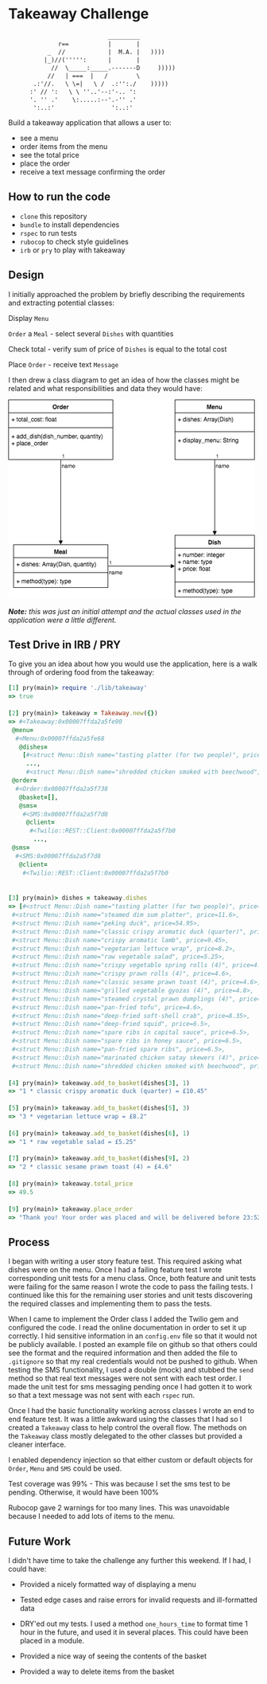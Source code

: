 # Takeaway Challenge

```
                            _________
              r==           |       |
           _  //            |  M.A. |   ))))
          |_)//(''''':      |       |
            //  \_____:_____.-------D     )))))
           //   | ===  |   /        \
       .:'//.   \ \=|   \ /  .:'':./    )))))
      :' // ':   \ \ ''..'--:'-.. ':
      '. '' .'    \:.....:--'.-'' .'
       ':..:'                ':..:'
```

Build a takeaway application that allows a user to:

- see a menu
- order items from the menu
- see the total price
- place the order
- receive a text message confirming the order

## How to run the code

- `clone` this repository
- `bundle` to install dependencies
- `rspec` to run tests
- `rubocop` to check style guidelines
- `irb` or `pry` to play with takeaway

## Design

I initially approached the problem by briefly describing the requirements and extracting potential classes:

Display `Menu`

`Order` a `Meal` - select several `Dishes` with quantities

Check total - verify sum of price of `Dishes` is equal to the total cost

Place `Order` - receive text `Message`

I then drew a class diagram to get an idea of how the classes might be related and what responsibilities and data they would have:

![UML Class Diagram for Takeaway](docs/UML_Class_Diagram.jpg)

_**Note:** this was just an initial attempt and the actual classes used in the application were a little different._

## Test Drive in IRB / PRY

To give you an idea about how you would use the application, here is a walk through of ordering food from the takeaway:

```ruby
[1] pry(main)> require './lib/takeaway'
=> true

[2] pry(main)> takeaway = Takeaway.new({})
=> #<Takeaway:0x00007ffda2a5fe90
 @menu=
  #<Menu:0x00007ffda2a5fe68
   @dishes=
    [#<struct Menu::Dish name="tasting platter (for two people)", price=18.2>,
     ...,
     #<struct Menu::Dish name="shredded chicken smoked with beechwood", price=5.65>]>,
 @order=
  #<Order:0x00007ffda2a5f738
   @basket=[],
   @sms=
    #<SMS:0x00007ffda2a5f7d8
     @client=
      #<Twilio::REST::Client:0x00007ffda2a5f7b0
       ...,
 @sms=
  #<SMS:0x00007ffda2a5f7d8
   @client=
    #<Twilio::REST::Client:0x00007ffda2a5f7b0


[3] pry(main)> dishes = takeaway.dishes
=> [#<struct Menu::Dish name="tasting platter (for two people)", price=18.2>,
 #<struct Menu::Dish name="steamed dim sum platter", price=11.6>,
 #<struct Menu::Dish name="peking duck", price=54.95>,
 #<struct Menu::Dish name="classic crispy aromatic duck (quarter)", price=10.45>,
 #<struct Menu::Dish name="crispy aromatic lamb", price=9.45>,
 #<struct Menu::Dish name="vegetarian lettuce wrap", price=8.2>,
 #<struct Menu::Dish name="raw vegetable salad", price=5.25>,
 #<struct Menu::Dish name="crispy vegetable spring rolls (4)", price=4.6>,
 #<struct Menu::Dish name="crispy prawn rolls (4)", price=4.6>,
 #<struct Menu::Dish name="classic sesame prawn toast (4)", price=4.6>,
 #<struct Menu::Dish name="grilled vegetable gyozas (4)", price=4.8>,
 #<struct Menu::Dish name="steamed crystal prawn dumplings (4)", price=4.8>,
 #<struct Menu::Dish name="pan-fried tofu", price=4.6>,
 #<struct Menu::Dish name="deep-fried soft-shell crab", price=8.35>,
 #<struct Menu::Dish name="deep-fried squid", price=6.5>,
 #<struct Menu::Dish name="spare ribs in capital sauce", price=6.5>,
 #<struct Menu::Dish name="spare ribs in honey sauce", price=6.5>,
 #<struct Menu::Dish name="pan-fried spare ribs", price=6.5>,
 #<struct Menu::Dish name="marinated chicken satay skewers (4)", price=5.65>,
 #<struct Menu::Dish name="shredded chicken smoked with beechwood", price=5.65>]

[4] pry(main)> takeaway.add_to_basket(dishes[3], 1)
=> "1 * classic crispy aromatic duck (quarter) = £10.45"

[5] pry(main)> takeaway.add_to_basket(dishes[5], 3)
=> "3 * vegetarian lettuce wrap = £8.2"

[6] pry(main)> takeaway.add_to_basket(dishes[6], 1)
=> "1 * raw vegetable salad = £5.25"

[7] pry(main)> takeaway.add_to_basket(dishes[9], 2)
=> "2 * classic sesame prawn toast (4) = £4.6"

[8] pry(main)> takeaway.total_price
=> 49.5

[9] pry(main)> takeaway.place_order
=> "Thank you! Your order was placed and will be delivered before 23:52"
```

## Process

I began with writing a user story feature test. This required asking what dishes were on the menu. Once I had a failing feature test I wrote corresponding unit tests for a menu class. Once, both feature and unit tests were failing for the same reason I wrote the code to pass the failing tests. I continued like this for the remaining user stories and unit tests discovering the required classes and implementing them to pass the tests.

When I came to implement the Order class I added the Twilio gem and configured the code. I read the online documentation in order to set it up correctly. I hid sensitive information in an `config.env` file so that it would not be publicly available. I posted an example file on github so that others could see the format and the required information and then added the file to `.gitignore` so that my real credentials would not be pushed to github. When testing the SMS functionality, I used a double (mock) and stubbed the `send` method so that real text messages were not sent with each test order. I made the unit test for sms messaging pending once I had gotten it to work so that a text message was not sent with each `rspec` run.

Once I had the basic functionality working across classes I wrote an end to end feature test. It was a little awkward using the classes that I had so I created a `Takeaway` class to help control the overall flow. The methods on the `Takeaway` class mostly delegated to the other classes but provided a cleaner interface.

I enabled dependency injection so that either custom or default objects for `Order`, `Menu` and `SMS` could be used.

Test coverage was 99% - This was because I set the sms test to be pending. Otherwise, it would have been 100%

Rubocop gave 2 warnings for too many lines. This was unavoidable because I needed to add lots of items to the menu.

## Future Work

I didn't have time to take the challenge any further this weekend. If I had, I could have:

- Provided a nicely formatted way of displaying a menu

- Tested edge cases and raise errors for invalid requests and ill-formatted data

- DRY'ed out my tests. I used a method `one_hours_time` to format time 1 hour in the future, and used it in several places. This could have been placed in a module.

- Provided a nice way of seeing the contents of the basket

- Provided a way to delete items from the basket
